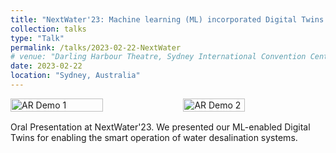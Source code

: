 ```yaml
---
title: "NextWater'23: Machine learning (ML) incorporated Digital Twins (DTs) to drive the smart operation of water desalination systems​"
collection: talks
type: "Talk"
permalink: /talks/2023-02-22-NextWater
# venue: "Darling Harbour Theatre, Sydney International Convention Centre"
date: 2023-02-22
location: "Sydney, Australia"
---
```

<div style="display: flex; justify-content: center; margin-bottom: 1rem;">
  <img src="{{ site.baseurl }}/images/talks/NextWater'23.jpg" alt="AR Demo 1" style="width:55%; margin-right:0.5rem;">
  <img src="{{ site.baseurl }}/images/talks/NextWater'23_1.JPG" alt="AR Demo 2" style="width:45%; margin-right:0.5rem;">
</div>

<!-- <div style="display: flex; justify-content: center;">
  <img src="{{ site.baseurl }}/images/talks/ECL34177.JPG" alt="AR Demo 3" style="width:45%; margin-right:1rem;">
  <img src="{{ site.baseurl }}/images/talks/Image4.JPG" alt="AR Demo 4" style="width:45%;">
</div> -->

Oral Presentation at NextWater'23. We presented our ML-enabled Digital Twins for enabling the smart operation of water desalination systems.